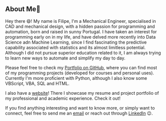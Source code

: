 ## About Me👋
Hey there 😄! My name is Filipe, I'm a Mechanical Engineer, specialised in CAD and mechanical design, with a hidden passion for programming and automation, born and raised in sunny Portugal. I have taken an interest for programming early on in my life, and have delved more recently into Data Science adn Machine Learning, since I find fascinating the predictive capability associated with statistics and its almost limitless potential. Although I did not pursue superior education related to it, I am always trying to learn new ways to automate and simplify my day to day.

Please feel free to check my [Portfolio on GitHub](https://github.com/FilipeLMF4/portfolio), where you can find most of my programming projects (developed for courses and personal uses). Currently I'm more proficient with Python, although I also know some VBScript, VBA, SQL and HTML.

I also have a [website](https://filipelmf4.wixsite.com/filipe-ferreira)! There I showcase my resume and project portfolio of my professional and academic experience. Check it out!

If you find anything interesting and want to know more, or simply want to connect, feel free to send me an [email](mailto:filipelmf4@gmail.com) or reach out through [LinkedIn](https://www.linkedin.com/in/filipe-ferreira-2baab5123/) 😉.

<!--
**FilipeLMF4/FilipeLMF4** is a ✨ _special_ ✨ repository because its `README.md` (this file) appears on your GitHub profile.

Here are some ideas to get you started:

- 🔭 I’m currently working on ...
- 🌱 I’m currently learning ...
- 👯 I’m looking to collaborate on ...
- 🤔 I’m looking for help with ...
- 💬 Ask me about ...
- 📫 How to reach me: ...
- 😄 Pronouns: ...
- ⚡ Fun fact: ...
-->
